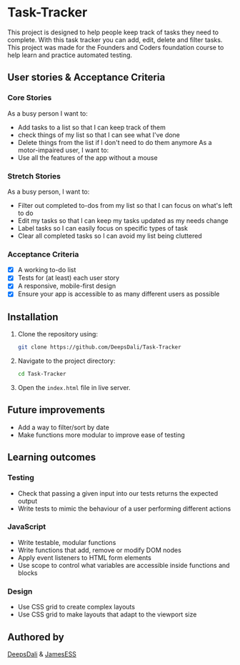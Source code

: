 # Task-Tracker
This project is designed to help people keep track of tasks they need to complete. With this task tracker you can add, edit, delete and filter tasks. This project was made for the Founders and Coders foundation course to help learn and practice automated testing.
## User stories & Acceptance Criteria
### Core Stories
As a busy person I want to:
- Add tasks to a list so that I can keep track of them
- check things of my list so that I can see what I've done
- Delete things from the list if I don't need to do them anymore
As a motor-impaired user, I want to:
- Use all the features of the app without a mouse
### Stretch Stories
As a busy person, I want to:
- Filter out completed to-dos from my list so that I can focus on what's left to do
- Edit my tasks so that I can keep my tasks updated as my needs change
- Label tasks so I can easily focus on specific types of task
- Clear all completed tasks so I can avoid my list being cluttered
### Acceptance Criteria

- [x] A working to-do list
- [x] Tests for (at least) each user story
- [x] A responsive, mobile-first design
- [x] Ensure your app is accessible to as many different users as possible

## Installation

1. Clone the repository using:

   ```bash
   git clone https://github.com/DeepsDali/Task-Tracker
   ```

2. Navigate to the project directory:

   ```bash
   cd Task-Tracker
   ```

3. Open the `index.html` file in live server.

## Future improvements
- Add a way to filter/sort by date
- Make functions more modular to improve ease of testing
## Learning outcomes
### Testing
- Check that passing a given input into our tests returns the expected output
- Write tests to mimic the behaviour of a user performing different actions
### JavaScript
- Write testable, modular functions
- Write functions that add, remove or modify DOM nodes
- Apply event listeners to HTML form elements
- Use scope to control what variables are accessible inside functions and blocks
### Design
- Use CSS grid to create complex layouts
- Use CSS grid to make layouts that adapt to the viewport size

## Authored by
[DeepsDali](https://github.com/DeepsDali) & [JamesESS](https://github.com/JamesESS)
